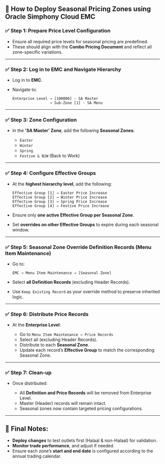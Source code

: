## 🧩 How to Deploy Seasonal Pricing Zones using Oracle Simphony Cloud EMC

### ✅ **Step 1: Prepare Price Level Configuration**

* Ensure all required price levels for seasonal pricing are predefined.
* These should align with the **Combo Pricing Document** and reflect all zone-specific variations.

---

### ✅ **Step 2: Log in to EMC and Navigate Hierarchy**

* Log in to **EMC**.
* Navigate to:

  ```
  Enterprise Level → [100000] - SA Master
                   → Sub-Zone [1] - SA Menu
  ```

---

### ✅ **Step 3: Zone Configuration**

* In the **'SA Master' Zone**, add the following **Seasonal Zones**:

  * `Easter`
  * `Winter`
  * `Spring`
  * `Festive & B2W` (Back to Work)

---

### ✅ **Step 4: Configure Effective Groups**

* At the **highest hierarchy level**, add the following:

  ```
  Effective Group [1] → Easter Price Increase
  Effective Group [2] → Winter Price Increase
  Effective Group [3] → Spring Price Increase
  Effective Group [4] → Festive Price Increase
  ```
* Ensure only **one active Effective Group per Seasonal Zone**.
* Set **overrides on other Effective Groups** to expire during each seasonal window.

---

### ✅ **Step 5: Seasonal Zone Override Definition Records (Menu Item Maintenance)**

* Go to:

  ```
  EMC → Menu Item Maintenance → [Seasonal Zone]
  ```
* Select **all Definition Records** (excluding Header Records).
* Use `Keep Existing Record` as your override method to preserve inherited logic.

---

### ✅ **Step 6: Distribute Price Records**

* At the **Enterprise Level**:

  * Go to `Menu Item Maintenance → Price Records`
  * Select all (excluding Header Records).
  * Distribute to each **Seasonal Zone**.
  * Update each record’s **Effective Group** to match the corresponding Seasonal Zone.

---

### ✅ **Step 7: Clean-up**

* Once distributed:

  * All **Definition and Price Records** will be removed from Enterprise Level.
  * Master (Header) records will remain intact.
  * Seasonal zones now contain targeted pricing configurations.

---

## 📌 Final Notes:

* **Deploy changes** to test outlets first (Halaal & non-Halaal) for validation.
* **Monitor trade performance**, and adjust if needed.
* Ensure each zone’s **start and end date** is configured according to the annual trading calendar.


